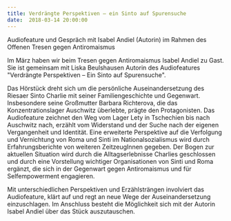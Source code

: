 ```yaml
---
title: Verdrängte Perspektiven – ein Sinto auf Spurensuche
date:  2018-03-14 20:00:00
---
```


Audiofeature und Gespräch mit Isabel Andiel (Autorin) im Rahmen des Offenen Tresen gegen Antiromaismus



Im März haben wir beim Tresen gegen Antiromaismus Isabel Andiel zu Gast. Sie ist gemeinsam mit Liska Beulshausen Autorin des
Audiofeatures "Verdrängte Perspektiven – Ein Sinto auf Spurensuche".


Das Hörstück dreht sich um die persönliche Auseinandersetzung des Riesaer Sinto Charlie mit seiner Familiengeschichte und
Gegenwart. Insbesondere seine Großmutter Barbara Richterova, die das Konzentrationslager Auschwitz überlebte, prägte den Protagonisten.
Das Audiofeature zeichnet den Weg vom Lager Lety in Tschechien bis nach Auschwitz nach, erzählt vom Widerstand und der Suche
nach der eigenen Vergangenheit und Identität. Eine erweiterte Perspektive auf die Verfolgung und Vernichtung von Roma und
Sinti im Nationalsozialismus wird durch Erfahrungsberichte von weiteren ZeitzeugInnen gegeben. Der Bogen zur aktuellen Situation
wird durch die Alltagserlebnisse Charlies geschlossen und durch eine Vorstellung wichtiger Organisationen von Sinti und Roma
ergänzt, die sich in der Gegenwart gegen Antiromaismus und für Selfempowerment engagieren.


Mit unterschiedlichen Perspektiven und Erzählsträngen involviert das Audiofeature, klärt auf und regt an neue Wege der Auseinandersetzung
einzuschlagen. Im Anschluss besteht die Möglichkeit sich mit der Autorin Isabel Andiel über das Stück auszutauschen.


